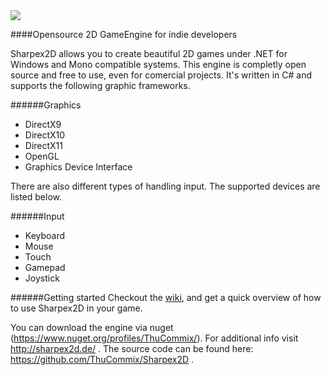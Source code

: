 <img src="https://www.codeplex.com/Download?ProjectName=sharpex2d&DownloadId=879927"/>


####Opensource 2D GameEngine for indie developers


Sharpex2D allows you to create beautiful 2D games under .NET for Windows and Mono compatible systems. This engine is completly open source and free to use, even for comercial projects. It's written in C# and supports the following graphic frameworks.

######Graphics
* DirectX9
* DirectX10
* DirectX11
* OpenGL
* Graphics Device Interface

There are also different types of handling input. The supported devices are listed below.

######Input
* Keyboard
* Mouse
* Touch
* Gamepad
* Joystick

######Getting started
Checkout the [wiki](https://github.com/ThuCommix/Sharpex2D/wiki), and get a quick overview of how to use Sharpex2D in your game.

You can download the engine via nuget (https://www.nuget.org/profiles/ThuCommix/). For additional info visit http://sharpex2d.de/ . The source code can be found here: https://github.com/ThuCommix/Sharpex2D .
